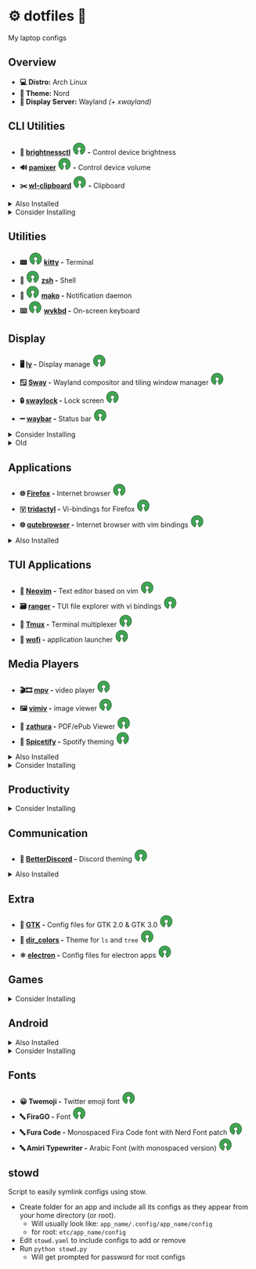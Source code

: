 # ⚙️ dotfiles 🔧
My laptop configs

## Overview
- **💻 Distro:** Arch Linux
- **🎨 Theme:** Nord
- **🔳 Display Server:** Wayland *(+ xwayland)*

## CLI Utilities
- **🔆 [brightnessctl](brightnessctl/README.md) ![osi] -** Control device brightness
- **🔊 [pamixer](pamixer/README.md) ![osi] -** Control device volume
- **✂️ [wl-clipboard](wl-clipboard/README.md) ![osi] -** Clipboard
<details>
  <summary>Also Installed</summary>

- **📁 exa ![][osi] -** Modern `ls`
- **🔍 fd ![osi] -** Alternative to `find`
- **🗜 atool ![osi] -** Manage archives (zit, tar, etc.)
- **📖 tldr ![osi] -** Simplified man pages
- **🔨 ansible ![osi] -** 
- **📄 bat ![osi] -** Alternative to `cat`
- **🔗 stow ![osi] -** Symlink manager for dotfiles
- **#️⃣ tea ![osi] -** CLI tool to manage gitea
</details>
<details>
  <summary>Consider Installing</summary>

- **🗄️ [duf](https://github.com/muesli/duf) -** `df` alternative
- **🔎 [fzf](https://github.com/junegunn/fzf) -** CLI fuzzy finder
- **🔔 [undistract-me](https://github.com/jml/undistract-me) -** Notifies when slow terminal commands finish
- **🤬 [The Fuck](https://github.com/nvbn/thefuck) -** Corrects last console command
- **[Color LS](https://github.com/athityakumar/colorls) -** `ls` with colors and icons
- **[lsd](https://github.com/Peltoche/lsd) -** next gen `ls`
</details>

## Utilities
- **📟 ![osi] [kitty](kitty/README.md) -** Terminal
- **🐚 ![osi] [zsh](zsh/README.md) -** Shell
- **🔔 ![osi] [mako](mako/README.md) -** Notification daemon
- **⌨️ ![osi] [wvkbd](wvkbd/README.md) -** On-screen keyboard

## Display
- **🖥 [ly](ly/README.md) -** Display manage ![osi]
- **🪟 [Sway](sway/README.md) -** Wayland compositor and tiling window manager ![osi]
- **🔒 [swaylock](swaylock/README.md) -** Lock screen ![osi]
- **➖ [waybar](waybar/README.md) -** Status bar ![osi]
<details>
  <summary>Consider Installing</summary>

- **swayidle -** 
</details>
<details>
  <summary>Old</summary>

- **🪟 [river](river/README.md) -** Wayland compositor and tiling window manager
- **qtile -** Windows Manager configured in python\
- **⚙ Xresources -** Config files for Xresources
</details>

## Applications
- **🌐 [Firefox](firefox/README.md) -** Internet browser ![osi]
- **🇻 [tridactyl](tridactyl/README.md) -** Vi-bindings for Firefox ![osi]
- **🌐 [qutebrowser](qutebrowser/README.md) -** Internet browser with vim bindings ![osi]
<details>
  <summary>Also Installed</summary>

- **🔐 Bitwarden -** Password manager ![osi]
- **🔄 Syncthing -** File sync ![osi]
</details>

## TUI Applications
- **📝 [Neovim](neovim/README.md) -** Text editor based on vim ![osi]
- **🗃 [ranger](ranger/README.md) -** TUI file explorer with vi bindings ![osi]
- **🔳 [Tmux](tmux/README.md) -** Terminal multiplexer ![osi]
- **🚀 [wofi](wofi/README.md) -** application launcher ![osi]

## Media Players
- **🎬🎞️ [mpv](mpv/README.md) -** video player ![osi]
- **🖼️ [vimiv](vimiv/README.md) -** image viewer ![osi]
- **📃 [zathura](zathura/README.md) -** PDF/ePub Viewer ![osi]
- **🎨 [Spicetify](spicetify/README.md) -** Spotify theming ![osi]
<details>
  <summary>Also Installed</summary>

- **Spotify 🎵🎶 -** Spotify client
</details>
<details>
  <summary>Consider Installing</summary>

- **🖼️ [imv](imv/README.md) -** image viewer
- **🖼️ [mvi](mvi/README.md) -** image viewer
- **🔤 [OSD Lyrics](https://github.com/osdlyrics/osdlyrics) -** Show synced lyrics with your favorite media player on Linux
</details>

## Productivity
<details>
  <summary>Consider Installing</summary>

- **🗓️ [calcurse](calcurse/README.md) -** TUI calendar
- **📝📋 [Taskwarrior](taskwarrior/README.md) -** TUI TODO list
- **📄 [LibreOffice](https://www.libreoffice.org/) -** Office suite
- **📄 [Calligra](https://www.libreoffice.org/) -** Office suite
</details>

## Communication
- **🎨 [BetterDiscord](betterdiscord/README.md) -** Discord theming ![osi]
<details>
  <summary>Also Installed</summary>

- **💬 Discord -** Discord client
- **💬 Element -** Matrix client ![osi]
- **💬 Telegram -** Telegram client ![osi]
- **💬 Signal -** Signal client ![osi]
</details>

## Extra
- **🎨 [GTK](gtk/README.md) -** Config files for GTK 2.0 & GTK 3.0 ![osi]
- **🎨 [dir_colors](dir_colors/README.md) -** Theme for `ls` and `tree` ![osi]
- **⚛️ [electron](electron/README.md) -** Config files for electron apps ![osi]

## Games
<details>
  <summary>Consider Installing</summary>

- **🎮 [0 A.D.](https://play0ad.com/) -** A free, open-source, historical Real Time Strategy (RTS) game 
- **🎮 [FreeCiv](https://www.freeciv.org/) -** A Free and Open Source empire-building strategy game inspired by the history of human civilization
- **🎮 [Heroic](https://heroicgameslauncher.com/) -** Open Source GOG and Epic games launcher
</details>

## Android
<details>
  <summary>Also Installed</summary>

- **📱 KDE Connect -** 
</details>
<details>
  <summary>Consider Installing</summary>

- **📱 [Anbox](https://anbox.io/) -** Run Android applications on any GNU/Linux operating system.
- **📱 [Waydroid](https://waydro.id/) -** Waydroid uses a container-based approach to boot a full Android system on a regular GNU/Linux system like Ubuntu.
- **📱 [srccpy](https://github.com/Genymobile/scrcpy) -** Display and control your Android device
- **📱 [guiscrcpy](https://github.com/srevinsaju/guiscrcpy) -** Open Source GUI based Android Screen Mirroring System
</details>

## Fonts
- **😀 Twemoji -** Twitter emoji font ![osi]
- **🔤 FiraGO -** Font ![osi]
- **🔤 Fura Code -** Monospaced Fira Code font with Nerd Font patch ![osi]
- **🔤 Amiri Typewriter -** Arabic Font (with monospaced version) ![osi]


## stowd
Script to easily symlink configs using stow.
- Create folder for an app and include all its configs as they appear from your home directory (or root).
  - Will usually look like: `app_name/.config/app_name/config`
  - for root: `etc/app_name/config`
- Edit `stowd.yaml` to include configs to add or remove
- Run `python stowd.py`
  - Will get prompted for password for root configs

[osi]: ./.img/osi.svg
